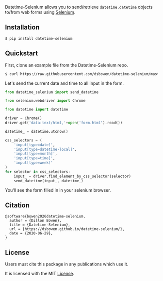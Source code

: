 Datetime-Selenium allows you to send/retrieve `datetime.datetime` objects to/from web forms using [Selenium](https://selenium-python.readthedocs.io/).

## Installation

```
$ pip install datetime-selenium
```

## Quickstart

First, clone an example file from the Datetime-Selenium repo.

```bash
$ curl https://raw.githubusercontent.com/dsbowen/datetime-selenium/master/form.html --output form.html
```

Let's send the current date and time to all input in the form.

```python
from datetime_selenium import send_datetime

from selenium.webdriver import Chrome

from datetime import datetime

driver = Chrome()
driver.get('data:text/html,'+open('form.html').read())

datetime_ = datetime.utcnow()

css_selectors = (
    'input[type=date]',
    'input[type=datetime-local]',
    'input[type=month]',
    'input[type=time]',
    'input[type=week]'
)
for selector in css_selectors:
    input_ = driver.find_element_by_css_selector(selector)
    send_datetime(input_, datetime_)
```

You'll see the form filled in in your selenium browser.

## Citation

```
@software{bowen2020datetime-selenium,
  author = {Dillon Bowen},
  title = {Datetime-Selenium},
  url = {https://dsbowen.github.io/datetime-selenium/},
  date = {2020-06-29},
}
```

## License

Users must cite this package in any publications which use it.

It is licensed with the MIT [License](https://github.com/dsbowen/datetime-selenium/blob/master/LICENSE).